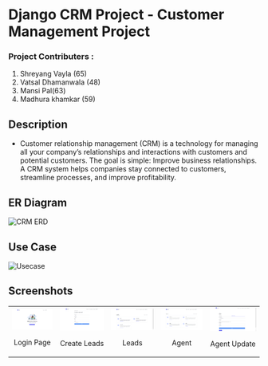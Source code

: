# Django CRM Project - Customer Management Project

### Project Contributers :
1. Shreyang Vayla (65) 
2. Vatsal Dhamanwala (48)
3. Mansi Pal(63)
4. Madhura khamkar (59)

## Description
- Customer relationship management (CRM) is a technology for managing all your company’s relationships and interactions with customers and potential customers. The    goal is simple: Improve business relationships. A CRM system helps companies stay connected to customers, streamline processes, and improve profitability.

## ER Diagram

![CRM ERD](https://user-images.githubusercontent.com/63964197/205486668-1a4ab7b7-bbe5-4787-99dd-8d0eb339fdb1.jpg)

## Use Case
![Usecase](https://user-images.githubusercontent.com/63964197/205495643-fec81a4d-7d62-48c4-9b16-59444767cf98.jpeg)

## Screenshots

<table>
  <tr>
  <td align="center">
      <a href="https://raw.githubusercontent.com/shreyangvayla/customer-relationship-management-django/dev_Shreyang/screenshots/Login.png">
        <img src="screenshots/Login.png" alt="Login Page">
      </a>
      <br />
      <p>Login Page</p>
    </td>
    <td align="center">
      <a href="https://raw.githubusercontent.com/shreyangvayla/customer-relationship-management-django/dev_Shreyang/screenshots/Create_Lead.png">
        <img src="screenshots/Create_Lead.png" alt="Create-Lead">
      </a>
      <br />
      <p>Create Leads</p>
    </td>
    <td align="center">
    <a href="https://raw.githubusercontent.com/shreyangvayla/customer-relationship-management-django/dev_Shreyang/screenshots/Leads.png">
        <img src="screenshots/Leads.png" alt="Leads">
      </a>
      <br />
      <p>Leads</p>
    </td>
    <td align="center">
      <a href="https://raw.githubusercontent.com/shreyangvayla/customer-relationship-management-django/dev_Shreyang/screenshots/Agent.png">
        <img src="screenshots/Agent.png" alt="Products">
      </a>
      <br />
      <p>Agent</p>
    </td>
    <td align="center">
      <a href="https://raw.githubusercontent.com/shreyangvayla/customer-relationship-management-django/dev_Shreyang/screenshots/Agent_update.png">
        <img src="screenshots/Agent_update.png" alt="Tasks">
      </a>
      <br />
      <p>Agent Update</p>
    </td>
    </tr>
</table>



